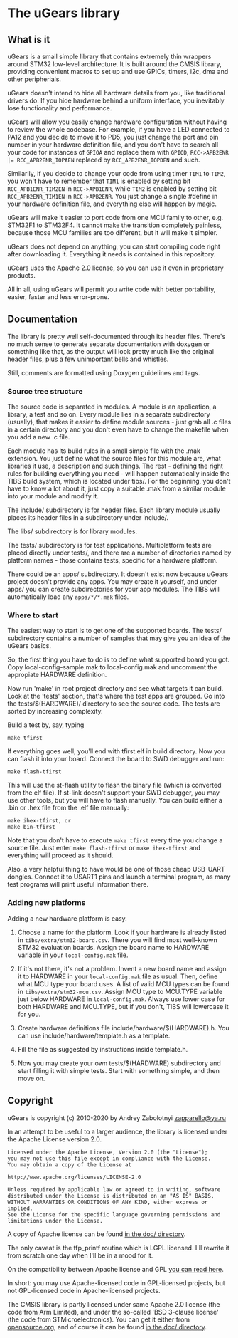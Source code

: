 # The uGears library

## What is it

uGears is a small simple library that contains extremely thin wrappers
around STM32 low-level architecture. It is built around the CMSIS library,
providing convenient macros to set up and use GPIOs, timers, i2c, dma and
other peripherials.

uGears doesn't intend to hide all hardware details from you, like
traditional drivers do. If you hide hardware behind a uniform interface,
you inevitably lose functionality and performance.

uGears will allow you easily change hardware configuration without
having to review the whole codebase. For example, if you have a LED
connected to PA12 and you decide to move it to PD5, you just change
the port and pin number in your hardware definition file, and you don't
have to search all your code for instances of `GPIOA` and replace them
with `GPIOD`, `RCC->APB2ENR |= RCC_APB2ENR_IOPAEN` replaced by
`RCC_APB2ENR_IOPDEN` and such.

Similarily, if you decide to change your code from using timer `TIM1`
to `TIM2`, you won't have to remember that `TIM1` is enabled by setting
bit `RCC_APB1ENR_TIM2EN` in `RCC->APB1ENR`, while  `TIM2` is enabled by
setting bit `RCC_APB2ENR_TIM1EN` in `RCC->APB2ENR`. You just change
a single #define in your hardware definition file, and everything
else will happen by magic.

uGears will make it easier to port code from one MCU family to
other, e.g. STM32F1 to STM32F4. It cannot make the transition
completely painless, because those MCU families are too different,
but it will make it simpler.

uGears does not depend on anything, you can start compiling code
right after downloading it. Everything it needs is contained in
this repository.

uGears uses the Apache 2.0 license, so  you can use it even in
proprietary products.

All in all, using uGears will permit you write code with better
portability, easier, faster and less error-prone.


## Documentation

The library is pretty well self-documented through its header files.
There's no much sense to generate separate documentation with doxygen
or something like that, as the output will look pretty much like the
original header files, plus a few unimportant bells and whistles.

Still, comments are formatted using Doxygen guidelines and tags.

### Source tree structure

The source code is separated in modules. A module is an application,
a library, a test and so on. Every module lies in a separate
subdirectory (usually), that makes it easier to define module sources -
just grab all .c files in a certain directory and you don't even have
to change the makefile when you add a new .c file.

Each module has its build rules in a small simple file with the .mak
extension. You just define what the source files for this module are,
what libraries it use, a description and such things. The rest -
defining the right rules for building everything you need - will happen
automatically inside the TIBS build system, which is located under tibs/.
For the beginning, you don't have to know a lot about it, just copy
a suitable .mak from a similar module into your module and modify it.

The include/ subdirectory is for header files. Each library module
usually places its header files in a subdirectory under include/.

The libs/ subdirectory is for library modules.

The tests/ subdirectory is for test applications. Multiplatform tests
are placed directly under tests/, and there are a number of directories
named by platform names - those contains tests, specific for a
hardware platform.

There could be an apps/ subdirectory. It doesn't exist now because
uGears project doesn't provide any apps. You may create it yourself,
and under apps/ you can create subdirectories for your app modules.
The TIBS will automatically load any `apps/*/*.mak` files.


### Where to start

The easiest way to start is to get one of the supported boards.
The tests/ subdirectory contains a number of samples that may give you
an idea of the uGears basics.

So, the first thing you have to do is to define what supported board
you got. Copy local-config-sample.mak to local-config.mak and uncomment
the appropiate HARDWARE definition.

Now run 'make' in root project directory and see what targets it can build.
Look at the 'tests' section, that's where the test apps are grouped.
Go into the tests/$(HARDWARE)/ directory to see the source code.
The tests are sorted by increasing complexity.

Build a test by, say, typing

    make tfirst

If everything goes well, you'll end with tfirst.elf in build directory.
Now you can flash it into your board. Connect the board to SWD debugger
and run:

    make flash-tfirst

This will use the st-flash utility to flash the binary file (which is
converted from the elf file). If st-link doesn't support your SWD debugger,
you may use other tools, but you will have to flash manually. You can
build either a .bin or .hex file from the .elf file manually:

    make ihex-tfirst, or
    make bin-tfirst

Note that you don't have to execute `make tfirst` every time you change
a source file. Just enter `make flash-tfirst` or `make ihex-tfirst` and
everything will proceed as it should.

Also, a very helpful thing to have would be one of those cheap USB-UART
dongles. Connect it to USART1 pins and launch a terminal program,
as many test programs will print useful information there.


### Adding new platforms

Adding a new hardware platform is easy.

1. Choose a name for the platform. Look if your hardware is already listed
in `tibs/extra/stm32-board.csv`. There you will find most well-known STM32
evaluation boards. Assign the board name to HARDWARE variable in
your `local-config.mak` file.

2. If it's not there, it's not a problem. Invent a new board name and assign
it to HARDWARE in your `local-config.mak` file as usual. Then, define what
MCU type your board uses. A list of valid MCU types can be found in
`tibs/extra/stm32-mcu.csv`. Assign MCU type to MCU.TYPE variable just
below HARDWARE in `local-config.mak`. Always use lower case for both
HARDWARE and MCU.TYPE, but if you don't, TIBS will lowercase it for you.

3. Create hardware definitions file include/hardware/$(HARDWARE).h.
You can use include/hardware/template.h as a template.

4. Fill the file as suggested by instructions inside template.h.

5. Now you may create your own tests/$(HARDWARE) subdirectory and start
filling it with simple tests. Start with something simple, and then
move on.


## Copyright

uGears is copyright (c) 2010-2020 by Andrey Zabolotnyi <zapparello@ya.ru>

In an attempt to be useful to a larger audience, the library is licensed
under the Apache License version 2.0.

    Licensed under the Apache License, Version 2.0 (the "License");
    you may not use this file except in compliance with the License.
    You may obtain a copy of the License at

    http://www.apache.org/licenses/LICENSE-2.0

    Unless required by applicable law or agreed to in writing, software
    distributed under the License is distributed on an "AS IS" BASIS,
    WITHOUT WARRANTIES OR CONDITIONS OF ANY KIND, either express or implied.
    See the License for the specific language governing permissions and
    limitations under the License.

A copy of Apache license can be found [in the doc/ directory](doc/LICENSE-2.0).

The only caveat is the tfp_printf routine which is LGPL licensed.
I'll rewrite it from scratch one day when I'll be in a mood for it.

On the compatibility between Apache license and GPL
[you can read here](https://www.apache.org/licenses/GPL-compatibility.html).

In short: you may use Apache-licensed code in GPL-licensed projects,
but not GPL-licensed code in Apache-licensed projects.

The CMSIS library is partly licensed under same Apache 2.0 license
(the code from Arm Limited), and under the so-called 'BSD 3-clause license'
(the code from STMicroelectronics). You can get it either from
[opensource.org](opensource.org/licenses/BSD-3-Clause), and of course it can
be found [in the doc/ directory](doc/BSD-3-Clause).
